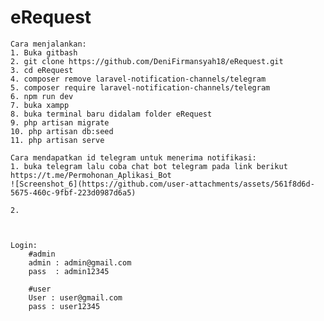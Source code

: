 # eRequest
    Cara menjalankan:
    1. Buka gitbash
    2. git clone https://github.com/DeniFirmansyah18/eRequest.git
    3. cd eRequest
    4. composer remove laravel-notification-channels/telegram
    5. composer require laravel-notification-channels/telegram
    6. npm run dev
    7. buka xampp
    8. buka terminal baru didalam folder eRequest
    9. php artisan migrate
    10. php artisan db:seed
    11. php artisan serve

    Cara mendapatkan id telegram untuk menerima notifikasi:
    1. buka telegram lalu coba chat bot telegram pada link berikut https://t.me/Permohonan_Aplikasi_Bot
    ![Screenshot_6](https://github.com/user-attachments/assets/561f8d6d-5675-460c-9fbf-223d0987d6a5)

    2. 


    
    Login:
        #admin
        admin : admin@gmail.com
        pass  : admin12345
        
        #user
        User : user@gmail.com
        pass : user12345
